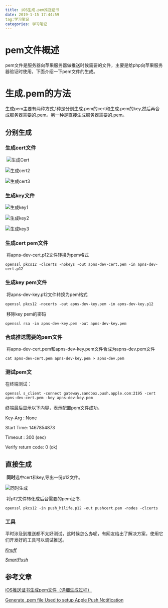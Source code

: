 ```yaml
---
title: iOS生成.pem推送证书
date: 2019-1-15 17:44:59
tag:学习笔记
categories: 学习笔记
---
```


# pem文件概述

​	pem文件是服务器向苹果服务器做推送时候需要的文件，主要是给php向苹果服务器验证时使用，下面介绍一下pem文件的生成。

# 生成.pem的方法

​	生成pem主要有两种方式,1种是分别生成.pem的cert和生成.pem的key,然后再合成服务器需要的.pem。另一种是直接生成服务器需要的.pem。

## 分别生成

### 生成cert文件

​	![生成Cert](/Users/jackfrow/Desktop/F9EE8275-559C-496A-8B9D-57E6C0DD2308.png)



![生成cert2](/Users/jackfrow/Desktop/C4B31488-5045-44C0-AE65-532E13E210B5.png)



![生成cert3](/Users/jackfrow/Desktop/8CADA519-4E76-4242-A40F-58A6FF9BA487.png)



### 生成key文件

![生成key1](/Users/jackfrow/Desktop/3185DA78-5055-40AA-A8AD-6A2487AEAC7F.png)



![生成key2](/Users/jackfrow/Desktop/5CCCADF1-8D36-455B-A5E8-F1D9E6385AB6.png)



![生成key3](/Users/jackfrow/Desktop/1C5B5045-8DC1-4A7F-A822-B8A76549A535.png)



### 生成cert pem文件​	

​	将apns-dev-cert.p12文件转换为pem格式

```
openssl pkcs12 -clcerts -nokeys -out apns-dev-cert.pem -in apns-dev-cert.p12
```



### 生成key pem文件

​	将apns-dev-key.p12文件转换为pem格式

```
openssl pkcs12 -nocerts -out apns-dev-key.pem -in apns-dev-key.p12
```

​	移除key pem的密码

```
openssl rsa -in apns-dev-key.pem -out apns-dev-key.pem
```



### 合成推送需要的pem文件

​	将apns-dev-cert.pem和apns-dev-key.pem文件合成为apns-dev.pem文件

```
cat apns-dev-cert.pem apns-dev-key.pem > apns-dev.pem
```



### 测试pem文

在终端测试：

```
openssl s_client -connect gateway.sandbox.push.apple.com:2195 -cert apns-dev-cert.pem -key apns-dev-key.pem
```

终端最后显示以下内容，表示配置pem文件成功，

Key-Arg   : None

Start Time: 1467854873

Timeout   : 300 (sec)

Verify return code: 0 (ok)

## 直接生成

​	**同时**选中cert和key,导出一份p12文件。

![同时生成](/Users/jackfrow/Desktop/QQ20190116-102210@2x.png)

​	将p12文件转化成后台需要的pem证书.

```
openssl pkcs12 -in push_hilife.p12 -out pushcert.pem -nodes -clcerts
```

### 工具

​	平时涉及到推送都不太好测试，这时候怎么办呢，有网友给出了解决方案，使用它们开发好的工具可以调试推送。

[*Knuff*](https://github.com/KnuffApp/Knuff)

[*SmartPush*](https://github.com/shaojiankui/SmartPush)

## 参考文章

[iOS推送证书生成pem文件（详细生成过程）](https://www.jianshu.com/p/cc952ea07a08)

[Generate .pem file Used to setup Apple Push Notification](https://stackoverflow.com/questions/21250510/generate-pem-file-used-to-setup-apple-push-notification)

